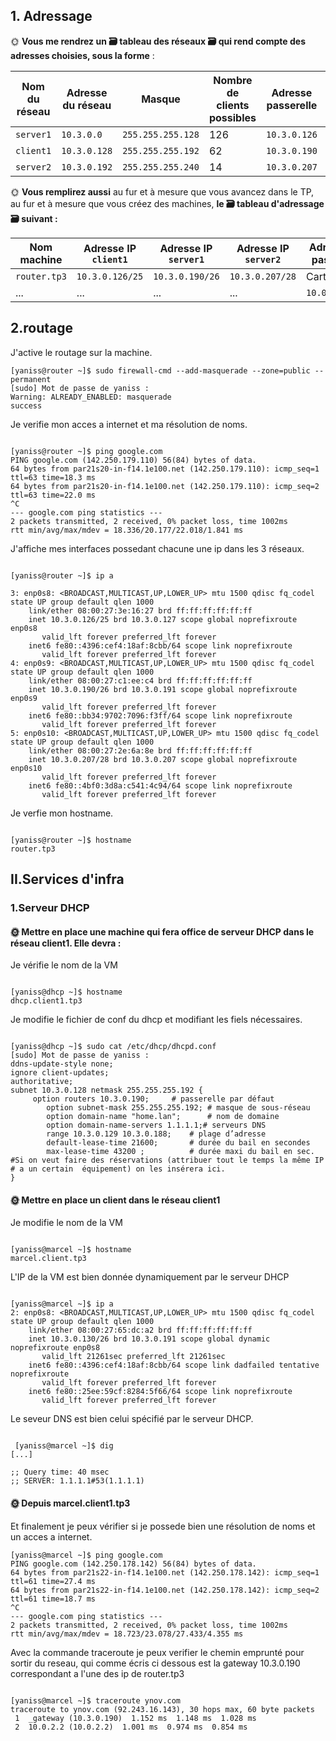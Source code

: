 

## 1. Adressage
🌞 **Vous me rendrez un 🗃️ tableau des réseaux 🗃️ qui rend compte des adresses choisies, sous la forme** :


| Nom du réseau | Adresse du réseau | Masque        | Nombre de clients possibles | Adresse passerelle | [Adresse broadcast](../../cours/lexique/README.md#adresse-de-diffusion-ou-broadcast-address) |
|---------------|-------------------|---------------|-----------------------------|--------------------|----------------------------------------------------------------------------------------------|
| `server1`     | `10.3.0.0`        | `255.255.255.128` | 126                          | `10.3.0.126`         | `10.3.0.127`                                                                                   |
| `client1`     | `10.3.0.128`        | `255.255.255.192` | 62                         | `10.3.0.190`         | `10.3.0.191`                                                                                   |
| `server2`     | `10.3.0.192`        | `255.255.255.240` | 14                           | `10.3.0.207`         | `10.3.0.208`                                                                                   |

🌞 **Vous remplirez aussi** au fur et à mesure que vous avancez dans le TP, au fur et à mesure que vous créez des machines, **le 🗃️ tableau d'adressage 🗃️ suivant :**

| Nom machine  | Adresse IP `client1` | Adresse IP `server1` | Adresse IP `server2` | Adresse de passerelle |
|--------------|----------------------|----------------------|----------------------|-----------------------|
| `router.tp3` | `10.3.0.126/25`         | `10.3.0.190/26`         | `10.3.0.207/28`         | Carte NAT             |
| ...          | ...                  | ...                  | ...                  | `10.0.2.15/24`          |

## 2.routage 

J'active le routage sur la machine.
```
[yaniss@router ~]$ sudo firewall-cmd --add-masquerade --zone=public --permanent
[sudo] Mot de passe de yaniss :
Warning: ALREADY_ENABLED: masquerade
success
```

Je verifie mon acces a internet et ma résolution de noms.
```

[yaniss@router ~]$ ping google.com
PING google.com (142.250.179.110) 56(84) bytes of data.
64 bytes from par21s20-in-f14.1e100.net (142.250.179.110): icmp_seq=1 ttl=63 time=18.3 ms
64 bytes from par21s20-in-f14.1e100.net (142.250.179.110): icmp_seq=2 ttl=63 time=22.0 ms
^C
--- google.com ping statistics ---
2 packets transmitted, 2 received, 0% packet loss, time 1002ms
rtt min/avg/max/mdev = 18.336/20.177/22.018/1.841 ms
```

J'affiche mes interfaces possedant chacune une ip dans les 3 réseaux.
```

[yaniss@router ~]$ ip a

3: enp0s8: <BROADCAST,MULTICAST,UP,LOWER_UP> mtu 1500 qdisc fq_codel state UP group default qlen 1000
    link/ether 08:00:27:3e:16:27 brd ff:ff:ff:ff:ff:ff
    inet 10.3.0.126/25 brd 10.3.0.127 scope global noprefixroute enp0s8
       valid_lft forever preferred_lft forever
    inet6 fe80::4396:cef4:18af:8cbb/64 scope link noprefixroute
       valid_lft forever preferred_lft forever
4: enp0s9: <BROADCAST,MULTICAST,UP,LOWER_UP> mtu 1500 qdisc fq_codel state UP group default qlen 1000
    link/ether 08:00:27:c1:ee:c4 brd ff:ff:ff:ff:ff:ff
    inet 10.3.0.190/26 brd 10.3.0.191 scope global noprefixroute enp0s9
       valid_lft forever preferred_lft forever
    inet6 fe80::bb34:9702:7096:f3ff/64 scope link noprefixroute
       valid_lft forever preferred_lft forever
5: enp0s10: <BROADCAST,MULTICAST,UP,LOWER_UP> mtu 1500 qdisc fq_codel state UP group default qlen 1000
    link/ether 08:00:27:2e:6a:8e brd ff:ff:ff:ff:ff:ff
    inet 10.3.0.207/28 brd 10.3.0.207 scope global noprefixroute enp0s10
       valid_lft forever preferred_lft forever
    inet6 fe80::4bf0:3d8a:c541:4c94/64 scope link noprefixroute
       valid_lft forever preferred_lft forever
```

Je verfie mon hostname.
```

[yaniss@router ~]$ hostname
router.tp3
```


## II.Services d'infra

### 1.Serveur DHCP

#### 🌞 Mettre en place une machine qui fera office de serveur DHCP dans le réseau client1. Elle devra :

Je vérifie le nom de la VM
```

[yaniss@dhcp ~]$ hostname
dhcp.client1.tp3
```
Je modifie le fichier de conf du dhcp et modifiant les fiels nécessaires.
```

[yaniss@dhcp ~]$ sudo cat /etc/dhcp/dhcpd.conf
[sudo] Mot de passe de yaniss :
ddns-update-style none;
ignore client-updates;
authoritative;
subnet 10.3.0.128 netmask 255.255.255.192 {
	 option routers 10.3.0.190;		# passerelle par défaut
        option subnet-mask 255.255.255.192;	# masque de sous-réseau
        option domain-name "home.lan";		# nom de domaine
        option domain-name-servers 1.1.1.1;# serveurs DNS
        range 10.3.0.129 10.3.0.188;	# plage d’adresse
        default-lease-time 21600;		# durée du bail en secondes
        max-lease-time 43200 ;			# durée maxi du bail en sec.
#Si on veut faire des réservations (attribuer tout le temps la même IP
# a un certain  équipement) on les insérera ici.
}
```
#### 🌞 Mettre en place un client dans le réseau client1

Je modifie le nom de la VM 
```

[yaniss@marcel ~]$ hostname
marcel.client.tp3
```

L'IP de la VM est bien donnée dynamiquement par le serveur DHCP
```

[yaniss@marcel ~]$ ip a
2: enp0s8: <BROADCAST,MULTICAST,UP,LOWER_UP> mtu 1500 qdisc fq_codel state UP group default qlen 1000
    link/ether 08:00:27:65:dc:a2 brd ff:ff:ff:ff:ff:ff
    inet 10.3.0.130/26 brd 10.3.0.191 scope global dynamic noprefixroute enp0s8
       valid_lft 21261sec preferred_lft 21261sec
    inet6 fe80::4396:cef4:18af:8cbb/64 scope link dadfailed tentative noprefixroute
       valid_lft forever preferred_lft forever
    inet6 fe80::25ee:59cf:8284:5f66/64 scope link noprefixroute
       valid_lft forever preferred_lft forever
```
 Le seveur DNS est bien celui spécifié par le serveur DHCP.
```
 
 [yaniss@marcel ~]$ dig
[...]

;; Query time: 40 msec
;; SERVER: 1.1.1.1#53(1.1.1.1)
```
#### 🌞 Depuis marcel.client1.tp3
Et finalement je peux vérifier si je possede bien une résolution de noms et un acces a internet.

```
[yaniss@marcel ~]$ ping google.com
PING google.com (142.250.178.142) 56(84) bytes of data.
64 bytes from par21s22-in-f14.1e100.net (142.250.178.142): icmp_seq=1 ttl=61 time=27.4 ms
64 bytes from par21s22-in-f14.1e100.net (142.250.178.142): icmp_seq=2 ttl=61 time=18.7 ms
^C
--- google.com ping statistics ---
2 packets transmitted, 2 received, 0% packet loss, time 1002ms
rtt min/avg/max/mdev = 18.723/23.078/27.433/4.355 ms
```

Avec la commande traceroute je peux verifier le chemin emprunté pour sortir du reseau,
qui comme écris ci dessous est la gateway 10.3.0.190 correspondant a l'une des ip de router.tp3
```

[yaniss@marcel ~]$ traceroute ynov.com
traceroute to ynov.com (92.243.16.143), 30 hops max, 60 byte packets
 1  _gateway (10.3.0.190)  1.152 ms  1.148 ms  1.028 ms
 2  10.0.2.2 (10.0.2.2)  1.001 ms  0.974 ms  0.854 ms
```
